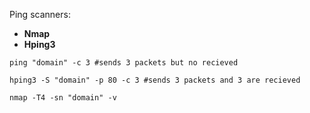 Ping scanners:
- **Nmap**
- **Hping3**

````
ping "domain" -c 3 #sends 3 packets but no recieved

hping3 -S "domain" -p 80 -c 3 #sends 3 packets and 3 are recieved

nmap -T4 -sn "domain" -v
````